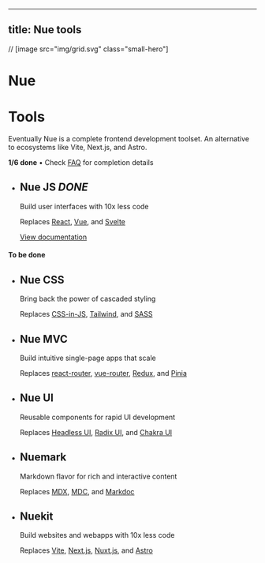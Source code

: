 
---
title: Nue tools
---

// [image src="img/grid.svg" class="small-hero"]

# Nue
# Tools
Eventually Nue is a complete frontend development toolset. An alternative to ecosystems like Vite, Next.js, and Astro.

**1/6 done** • Check [FAQ](/faq/#roadmap) for completion details

* ## Nue JS *DONE*
  Build user interfaces with 10x less code

  Replaces [React][react], [Vue][vue], and [Svelte][svelte]

  [View documentation](/docs/nuejs/)

#### To be done


* ## Nue CSS
  Bring back the power of cascaded styling

  Replaces [CSS-in-JS][cssjs], [Tailwind][tailwind], and [SASS][sass]

* ## Nue MVC
  Build intuitive single-page apps that scale

  Replaces [react-router][react-router], [vue-router][vue-router], [Redux][redux], and [Pinia][pinia]

* ## Nue UI
  Reusable components for rapid UI development

  Replaces [Headless UI][headless], [Radix UI][radix], and [Chakra UI][chakra]

* ## Nuemark
  Markdown flavor for rich and interactive content

  Replaces [MDX][mdx], [MDC][mdc], and [Markdoc][markdoc]

* ## Nuekit
  Build websites and webapps with 10x less code

  Replaces [Vite][vite], [Next.js][next], [Nuxt.js][nuxt], and [Astro][astro]


[react]: //react.dev
[vue]: //vuejs.org
[svelte]: //svelte.dev

[cssjs]: //en.wikipedia.org/wiki/CSS-in-JS
[tailwind]: //tailwindcss.com
[sass]: //sass-lang.com

[react-router]: //reactrouter.com
[vue-router]: //router.vuejs.org
[pinia]: //pinia.vuejs.org
[redux]: //redux.js.org

[mdx]: //mdxjs.com
[mdc]: //content.nuxtjs.org/guide/writing/mdc
[markdoc]: //markdoc.dev

[headless]: //headlessui.com
[radix]: //www.radix-ui.com
[chakra]: //chakra-ui.com

[vite]: //vitejs.dev
[next]: //nextjs.org
[nuxt]: //nuxt.com
[astro]: //astro.build
